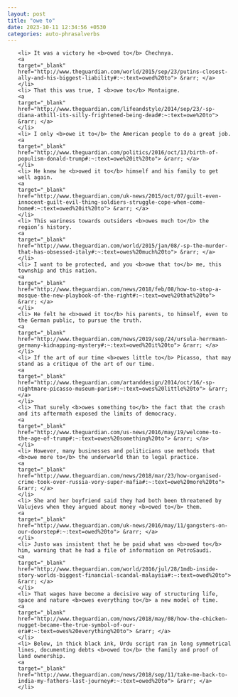 ```yaml
---
layout: post
title: "owe to"
date: 2023-10-11 12:34:56 +0530
categories: auto-phrasalverbs
---
```

<ol>

    <li> It was a victory he <b>owed to</b> Chechnya.
    <a 
    target="_blank" 
    href="http://www.theguardian.com/world/2015/sep/23/putins-closest-ally-and-his-biggest-liability#:~:text=owed%20to"> &rarr; </a>
    </li>
    <li> That this was true, I <b>owe to</b> Montaigne.
    <a 
    target="_blank" 
    href="http://www.theguardian.com/lifeandstyle/2014/sep/23/-sp-diana-athill-its-silly-frightened-being-dead#:~:text=owe%20to"> &rarr; </a>
    </li>
    <li> I only <b>owe it to</b> the American people to do a great job.
    <a 
    target="_blank" 
    href="http://www.theguardian.com/politics/2016/oct/13/birth-of-populism-donald-trump#:~:text=owe%20it%20to"> &rarr; </a>
    </li>
    <li> He knew he <b>owed it to</b> himself and his family to get well again.
    <a 
    target="_blank" 
    href="http://www.theguardian.com/uk-news/2015/oct/07/guilt-even-innocent-guilt-evil-thing-soldiers-struggle-cope-when-come-home#:~:text=owed%20it%20to"> &rarr; </a>
    </li>
    <li> This wariness towards outsiders <b>owes much to</b> the region’s history.
    <a 
    target="_blank" 
    href="http://www.theguardian.com/world/2015/jan/08/-sp-the-murder-that-has-obsessed-italy#:~:text=owes%20much%20to"> &rarr; </a>
    </li>
    <li> I want to be protected, and you <b>owe that to</b> me, this township and this nation.
    <a 
    target="_blank" 
    href="http://www.theguardian.com/news/2018/feb/08/how-to-stop-a-mosque-the-new-playbook-of-the-right#:~:text=owe%20that%20to"> &rarr; </a>
    </li>
    <li> He felt he <b>owed it to</b> his parents, to himself, even to the German public, to pursue the truth.
    <a 
    target="_blank" 
    href="http://www.theguardian.com/news/2019/sep/24/ursula-herrmann-germany-kidnapping-mystery#:~:text=owed%20it%20to"> &rarr; </a>
    </li>
    <li> If the art of our time <b>owes little to</b> Picasso, that may stand as a critique of the art of our time.
    <a 
    target="_blank" 
    href="http://www.theguardian.com/artanddesign/2014/oct/16/-sp-nightmare-picasso-museum-paris#:~:text=owes%20little%20to"> &rarr; </a>
    </li>
    <li> That surely <b>owes something to</b> the fact that the crash and its aftermath exposed the limits of democracy.
    <a 
    target="_blank" 
    href="http://www.theguardian.com/us-news/2016/may/19/welcome-to-the-age-of-trump#:~:text=owes%20something%20to"> &rarr; </a>
    </li>
    <li> However, many businesses and politicians use methods that <b>owe more to</b> the underworld than to legal practice.
    <a 
    target="_blank" 
    href="http://www.theguardian.com/news/2018/mar/23/how-organised-crime-took-over-russia-vory-super-mafia#:~:text=owe%20more%20to"> &rarr; </a>
    </li>
    <li> She and her boyfriend said they had both been threatened by Valujevs when they argued about money <b>owed to</b> them.
    <a 
    target="_blank" 
    href="http://www.theguardian.com/uk-news/2016/may/11/gangsters-on-our-doorstep#:~:text=owed%20to"> &rarr; </a>
    </li>
    <li> Justo was insistent that he be paid what was <b>owed to</b> him, warning that he had a file of information on PetroSaudi.
    <a 
    target="_blank" 
    href="http://www.theguardian.com/world/2016/jul/28/1mdb-inside-story-worlds-biggest-financial-scandal-malaysia#:~:text=owed%20to"> &rarr; </a>
    </li>
    <li> That wages have become a decisive way of structuring life, space and nature <b>owes everything to</b> a new model of time.
    <a 
    target="_blank" 
    href="http://www.theguardian.com/news/2018/may/08/how-the-chicken-nugget-became-the-true-symbol-of-our-era#:~:text=owes%20everything%20to"> &rarr; </a>
    </li>
    <li> Below, in thick black ink, Urdu script ran in long symmetrical lines, documenting debts <b>owed to</b> the family and proof of land ownership.
    <a 
    target="_blank" 
    href="http://www.theguardian.com/news/2018/sep/11/take-me-back-to-india-my-fathers-last-journey#:~:text=owed%20to"> &rarr; </a>
    </li>